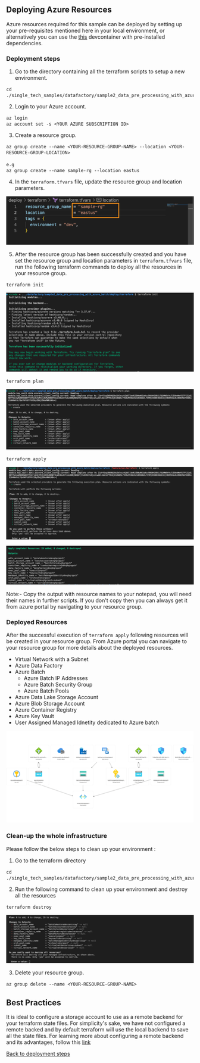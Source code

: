## Deploying Azure Resources

Azure resources required for this sample can be deployed by setting up your pre-requisites mentioned here in your local environment, or alternatively you can use the [this](../../.devcontainer) devcontainer with pre-installed dependencies.

### Deployment steps

1. Go to the directory containing all the terraform scripts to setup a new environment.

```
cd ./single_tech_samples/datafactory/sample2_data_pre_processing_with_azure_batch/deploy/terraform 
```

2. Login to your Azure account.

```
az login
az account set -s <YOUR AZURE SUBSCRIPTION ID>
```

3. Create a resource group. 

```
az group create --name <YOUR-RESOURCE-GROUP-NAME> --location <YOUR-RESOURCE-GROUP-LOCATION>

e.g
az group create --name sample-rg --location eastus

```

4. In the `terraform.tfvars` file, update the resource group and location parameters.

![terraform-vars](../../images/terraform-vars.png)

5. After the resource group has been successfully created and you have set the resource group and location parameters in `terraform.tfvars` file, run the following terraform commands to deploy all the resources in your resource group. 

```
terraform init
```
![init output](../../images/init-output.png)

```
terraform plan 
```
![plan output](../../images/plan-output.png)

```
terraform apply
```

![apply output](../../images/apply-output.png)

![post-apply](../../images/post-apply-output.png)

Note:- Copy the output with resource names to your notepad, you will need their names in further scripts. If you don't copy then you can always get it from azure portal by navigating to your resource group.
### Deployed Resources

After the successful execution of `terraform apply` following resources will be created in your resource group. From Azure portal you can navigate to your resource group for more details about the deployed resources.

- Virtual Network with a Subnet
- Azure Data Factory
- Azure Batch
    - Azure Batch IP Addresses
    - Azure Batch Security Group
    - Azure Batch Pools    
- Azure Data Lake Storage Account
- Azure Blob Storage Account
- Azure Container Registry
- Azure Key Vault
- User Assigned Managed Idnetity dedicated to Azure batch 

![Deployed Resources](../../images/deployed-resources-output.png)

### Clean-up the whole infrastructure

Please follow the below steps to clean up your environment :

1. Go to the terraform directory 

```
cd ./single_tech_samples/datafactory/sample2_data_pre_processing_with_azure_batch/deploy/terraform 
```
 
2. Run the following command to clean up your environment and destroy all the resources

```
terraform destroy
```

![destroy-output](../../images/destroy-output.png)

3. Delete your resource group.

```
az group delete --name <YOUR-RESOURCE-GROUP-NAME>
```

## Best Practices 

It is ideal to configure a storage account to use as a remote backend for your terraform state files. For simplicity's sake, we have not configured a remote backed and by default terraform will use the local backend to save all the state files. 
For learning more about configuring a remote backend and its advantages, follow this [link](https://developer.hashicorp.com/terraform/language/settings/backends/configuration)


[Back to deployment steps](../../README.md)